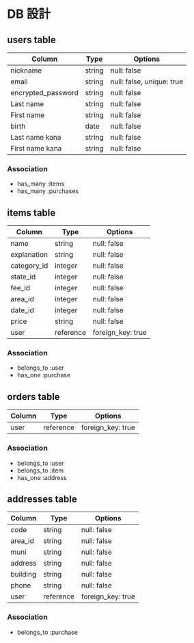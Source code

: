 # DB 設計

## users table

| Column             | Type        | Options                      |
|--------------------|-------------|------------------------------|
| nickname           | string      | null: false                  |
| email              | string      | null: false, unique: true    |
| encrypted_password | string      | null: false                  |
| Last name               | string      | null: false                  |
| First name               | string      | null: false                  |
| birth              | date        | null: false                  |
| Last name kana               | string      | null: false                  |
| First name kana               | string      | null: false                  |

### Association

* has_many :items
* has_many :purchases

## items table

| Column        | Type        | Options             |
|---------------|-------------|---------------------|
| name          | string      | null: false         |
| explanation   | string      | null: false         |
| category_id      | integer      | null: false         |
| state_id         | integer      | null: false         |
| fee_id           | integer      | null: false         |
| area_id          | integer      | null: false         |
| date_id          | integer      | null: false         |
| price         | string      | null: false         |
| user          | reference   | foreign_key: true   |

### Association

- belongs_to :user
- has_one :purchase

## orders table

| Column      | Type         | Options              |
|-------------|--------------|----------------------|
| user        | reference    | foreign_key: true    |

### Association

- belongs_to :user
- belongs_to :item
- has_one    :address

## addresses table

| Column      | Type         | Options             |
|-------------|--------------|---------------------|
| code        | string       | null: false         |
| area_id     | string       | null: false         |
| muni        | string       | null: false         |
| address     | string       | null: false         |
| building    | string       | null: false         |
| phone       | string       | null: false         |
| user        | reference    | foreign_key: true   |

### Association

- belongs_to :purchase